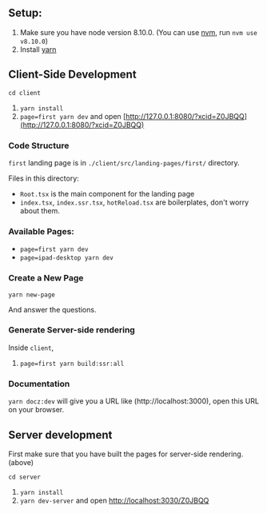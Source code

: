 ## Setup:

1. Make sure you have node version 8.10.0. (You can use [nvm](https://github.com/creationix/nvm), run `nvm use v8.10.0`)
2. Install [yarn](https://yarnpkg.com/en/)

## Client-Side Development

`cd client`

1. `yarn install`
2. `page=first yarn dev` and open [http://127.0.0.1:8080/?xcid=Z0JBQQ](http://127.0.0.1:8080/?xcid=Z0JBQQ)


### Code Structure

`first` landing page is in `./client/src/landing-pages/first/` directory.

Files in this directory:

* `Root.tsx` is the main component for the landing page
* `index.tsx`, `index.ssr.tsx`, `hotReload.tsx` are boilerplates, don't worry about them.

### Available Pages:

* `page=first yarn dev`
* `page=ipad-desktop yarn dev`
  
### Create a New Page

```
yarn new-page
```

And answer the questions.

### Generate Server-side rendering

Inside `client`,

1. `page=first yarn build:ssr:all`

### Documentation

`yarn docz:dev` will give you a URL like (http://localhost:3000), open this URL on your browser.

## Server development

First make sure that you have built the pages for server-side rendering. (above) 

`cd server`

1. `yarn install`
2. `yarn dev-server` and open [http://localhost:3030/Z0JBQQ](http://localhost:3030/Z0JBQQ)
